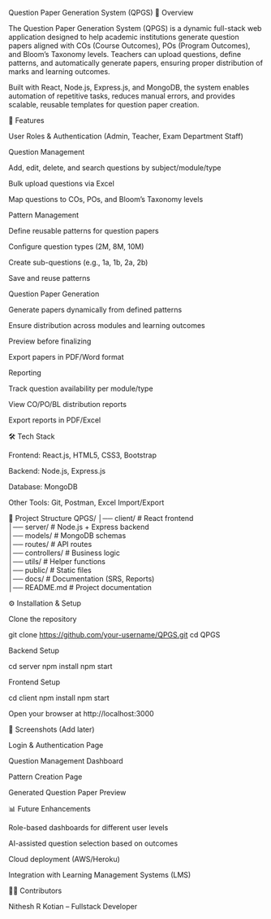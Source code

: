 Question Paper Generation System (QPGS)
📌 Overview

The Question Paper Generation System (QPGS) is a dynamic full-stack web application designed to help academic institutions generate question papers aligned with COs (Course Outcomes), POs (Program Outcomes), and Bloom’s Taxonomy levels.
Teachers can upload questions, define patterns, and automatically generate papers, ensuring proper distribution of marks and learning outcomes.

Built with React, Node.js, Express.js, and MongoDB, the system enables automation of repetitive tasks, reduces manual errors, and provides scalable, reusable templates for question paper creation.

🚀 Features

User Roles & Authentication (Admin, Teacher, Exam Department Staff)

Question Management

Add, edit, delete, and search questions by subject/module/type

Bulk upload questions via Excel

Map questions to COs, POs, and Bloom’s Taxonomy levels

Pattern Management

Define reusable patterns for question papers

Configure question types (2M, 8M, 10M)

Create sub-questions (e.g., 1a, 1b, 2a, 2b)

Save and reuse patterns

Question Paper Generation

Generate papers dynamically from defined patterns

Ensure distribution across modules and learning outcomes

Preview before finalizing

Export papers in PDF/Word format

Reporting

Track question availability per module/type

View CO/PO/BL distribution reports

Export reports in PDF/Excel

🛠️ Tech Stack

Frontend: React.js, HTML5, CSS3, Bootstrap

Backend: Node.js, Express.js

Database: MongoDB

Other Tools: Git, Postman, Excel Import/Export

📂 Project Structure
QPGS/
│── client/           # React frontend  
│── server/           # Node.js + Express backend  
│── models/           # MongoDB schemas  
│── routes/           # API routes  
│── controllers/      # Business logic  
│── utils/            # Helper functions  
│── public/           # Static files  
│── docs/             # Documentation (SRS, Reports)  
│── README.md         # Project documentation  

⚙️ Installation & Setup

Clone the repository

git clone https://github.com/your-username/QPGS.git
cd QPGS


Backend Setup

cd server
npm install
npm start


Frontend Setup

cd client
npm install
npm start


Open your browser at http://localhost:3000

📸 Screenshots (Add later)

Login & Authentication Page

Question Management Dashboard

Pattern Creation Page

Generated Question Paper Preview

📊 Future Enhancements

Role-based dashboards for different user levels

AI-assisted question selection based on outcomes

Cloud deployment (AWS/Heroku)

Integration with Learning Management Systems (LMS)

👨‍💻 Contributors

Nithesh R Kotian – Fullstack Developer
